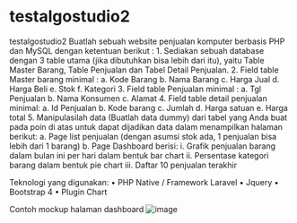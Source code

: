 # testalgostudio2
testalgostudio2
Buatlah sebuah website penjualan komputer berbasis PHP dan MySQL dengan ketentuan berikut :
    1. Sediakan sebuah database dengan 3 table utama (jika dibutuhkan bisa lebih dari itu), yaitu Table Master Barang, Table Penjualan dan Tabel Detail Penjualan. 
    2. Field table Master barang minimal :
        a. Kode Barang
        b. Nama Barang
        c. Harga Jual
        d. Harga Beli
        e. Stok
        f. Kategori
    3. Field table Penjualan minimal :
        a. Tgl Penjualan
        b. Nama Konsumen
        c. Alamat
    4. Field table detail penjualan minimal:
        a. Id Penjualan
        b. Kode barang
        c. Jumlah
        d. Harga satuan
        e. Harga total
    5. Manipulasilah data (Buatlah data dummy) dari tabel yang Anda buat pada poin di atas untuk dapat dijadikan data dalam menampilkan halaman berikut:
        a. Page list penjualan (dengan asumsi stok ada, 1 penjualan bisa lebih dari 1 barang)
        b. Page Dashboard berisi: 
            i. Grafik penjualan barang dalam bulan ini per hari dalam bentuk bar chart
            ii. Persentase kategori barang dalam bentuk pie chart
            iii. Daftar 10 penjualan terakhir

Teknologi yang digunakan: 
    • PHP Native / Framework Laravel
    • Jquery
    • Bootstrap 4
    • Plugin Chart 

Contoh mockup halaman dashboard
![image](https://user-images.githubusercontent.com/7625042/113720299-b238ac80-9718-11eb-9557-74f61b5c7655.png)



